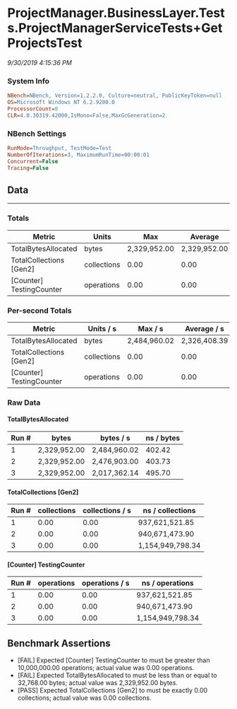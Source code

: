 ﻿# ProjectManager.BusinessLayer.Tests.ProjectManagerServiceTests+GetProjectsTest
_9/30/2019 4:15:36 PM_
### System Info
```ini
NBench=NBench, Version=1.2.2.0, Culture=neutral, PublicKeyToken=null
OS=Microsoft Windows NT 6.2.9200.0
ProcessorCount=8
CLR=4.0.30319.42000,IsMono=False,MaxGcGeneration=2
```

### NBench Settings
```ini
RunMode=Throughput, TestMode=Test
NumberOfIterations=3, MaximumRunTime=00:00:01
Concurrent=False
Tracing=False
```

## Data
-------------------

### Totals
|          Metric |           Units |             Max |         Average |             Min |          StdDev |
|---------------- |---------------- |---------------- |---------------- |---------------- |---------------- |
|TotalBytesAllocated |           bytes |    2,329,952.00 |    2,329,952.00 |    2,329,952.00 |            0.00 |
|TotalCollections [Gen2] |     collections |            0.00 |            0.00 |            0.00 |            0.00 |
|[Counter] TestingCounter |      operations |            0.00 |            0.00 |            0.00 |            0.00 |

### Per-second Totals
|          Metric |       Units / s |         Max / s |     Average / s |         Min / s |      StdDev / s |
|---------------- |---------------- |---------------- |---------------- |---------------- |---------------- |
|TotalBytesAllocated |           bytes |    2,484,960.02 |    2,326,408.39 |    2,017,362.14 |      267,672.22 |
|TotalCollections [Gen2] |     collections |            0.00 |            0.00 |            0.00 |            0.00 |
|[Counter] TestingCounter |      operations |            0.00 |            0.00 |            0.00 |            0.00 |

### Raw Data
#### TotalBytesAllocated
|           Run # |           bytes |       bytes / s |      ns / bytes |
|---------------- |---------------- |---------------- |---------------- |
|               1 |    2,329,952.00 |    2,484,960.02 |          402.42 |
|               2 |    2,329,952.00 |    2,476,903.00 |          403.73 |
|               3 |    2,329,952.00 |    2,017,362.14 |          495.70 |

#### TotalCollections [Gen2]
|           Run # |     collections | collections / s |ns / collections |
|---------------- |---------------- |---------------- |---------------- |
|               1 |            0.00 |            0.00 |  937,621,521.85 |
|               2 |            0.00 |            0.00 |  940,671,473.90 |
|               3 |            0.00 |            0.00 |1,154,949,798.34 |

#### [Counter] TestingCounter
|           Run # |      operations |  operations / s | ns / operations |
|---------------- |---------------- |---------------- |---------------- |
|               1 |            0.00 |            0.00 |  937,621,521.85 |
|               2 |            0.00 |            0.00 |  940,671,473.90 |
|               3 |            0.00 |            0.00 |1,154,949,798.34 |


## Benchmark Assertions

* [FAIL] Expected [Counter] TestingCounter to must be greater than 10,000,000.00 operations; actual value was 0.00 operations.
* [FAIL] Expected TotalBytesAllocated to must be less than or equal to 32,768.00 bytes; actual value was 2,329,952.00 bytes.
* [PASS] Expected TotalCollections [Gen2] to must be exactly 0.00 collections; actual value was 0.00 collections.

